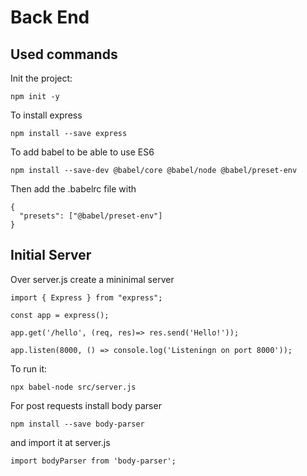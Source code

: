 # Back End

## Used commands

Init the project:

```
npm init -y
```

To install express

```
npm install --save express
````

To add babel to be able to use ES6

```
npm install --save-dev @babel/core @babel/node @babel/preset-env
```

Then add the .babelrc file with

```
{
  "presets": ["@babel/preset-env"]
}
```

## Initial Server

Over server.js create a mininimal server

```
import { Express } from "express";

const app = express();

app.get('/hello', (req, res)=> res.send('Hello!'));

app.listen(8000, () => console.log('Listeningn on port 8000'));
```

To run it:

```
npx babel-node src/server.js
```

For post requests install body parser

```
npm install --save body-parser
```

and import it at server.js

```
import bodyParser from 'body-parser';
```